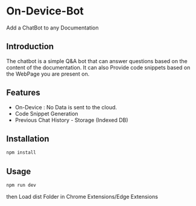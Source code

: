 # On-Device-Bot 
  Add a ChatBot to any Documentation


## Introduction
 The chatbot is a simple Q&A bot that can answer questions based on the content of the documentation. It can also Provide code snippets based on the WebPage you are present on.

## Features
- On-Device : No Data is sent to the cloud.
- Code Snippet Generation
- Previous Chat History - Storage (Indexed DB)

## Installation
```bash
npm install
```

## Usage
```bash
npm run dev
```
then Load dist Folder in Chrome Extensions/Edge Extensions

